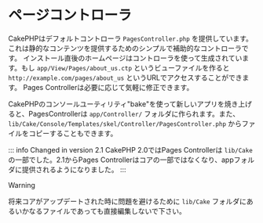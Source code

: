 # ページコントローラ

CakePHPはデフォルトコントローラ `PagesController.php` を提供しています。これは静的なコンテンツを提供するためのシンプルで補助的なコントローラです。
インストール直後のホームページはコントローラを使って生成されています。もし `app/View/Pages/about_us.ctp`
というビューファイルを作ると `http://example.com/pages/about_us` というURLでアクセスすることができます。
Pages Controllerは必要に応じて気軽に修正できます。

CakePHPのコンソールユーティリティ"bake"を使って新しいアプリを焼き上げると、PagesControllerは
`app/Controller/` フォルダに作られます。また、 `lib/Cake/Console/Templates/skel/Controller/PagesController.php`
からファイルをコピーすることもできます。

::: info Changed in version 2.1
CakePHP 2.0ではPages Controllerは `lib/Cake` の一部でした。2.1からPages Controllerはコアの一部ではなくなり、appフォルダに提供されるようになりました。
:::

> [!WARNING]
> 将来コアがアップデートされた時に問題を避けるために `lib/Cake` フォルダにあるいかなるファイルであっても直接編集しないで下さい。
